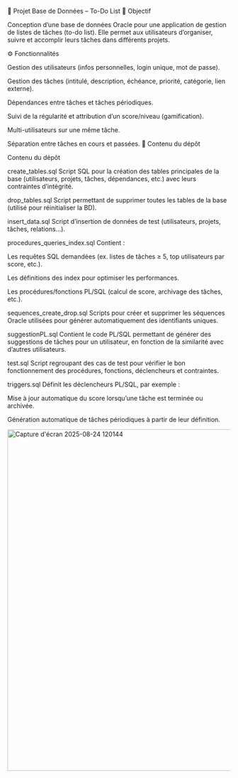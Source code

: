 📌 Projet Base de Données – To-Do List
🎯 Objectif

Conception d’une base de données Oracle pour une application de gestion de listes de tâches (to-do list). Elle permet aux utilisateurs d’organiser, suivre et accomplir leurs tâches dans différents projets.

⚙️ Fonctionnalités

Gestion des utilisateurs (infos personnelles, login unique, mot de passe).

Gestion des tâches (intitulé, description, échéance, priorité, catégorie, lien externe).

Dépendances entre tâches et tâches périodiques.

Suivi de la régularité et attribution d’un score/niveau (gamification).

Multi-utilisateurs sur une même tâche.

Séparation entre tâches en cours et passées.
📂 Contenu du dépôt

Contenu du dépôt

create_tables.sql
Script SQL pour la création des tables principales de la base (utilisateurs, projets, tâches, dépendances, etc.) avec leurs contraintes d’intégrité.

drop_tables.sql
Script permettant de supprimer toutes les tables de la base (utilisé pour réinitialiser la BD).

insert_data.sql
Script d’insertion de données de test (utilisateurs, projets, tâches, relations…).

procedures_queries_index.sql
Contient :

Les requêtes SQL demandées (ex. listes de tâches ≥ 5, top utilisateurs par score, etc.).

Les définitions des index pour optimiser les performances.

Les procédures/fonctions PL/SQL (calcul de score, archivage des tâches, etc.).

sequences_create_drop.sql
Scripts pour créer et supprimer les séquences Oracle utilisées pour générer automatiquement des identifiants uniques.

suggestionPL.sql
Contient le code PL/SQL permettant de générer des suggestions de tâches pour un utilisateur, en fonction de la similarité avec d’autres utilisateurs.

test.sql
Script regroupant des cas de test pour vérifier le bon fonctionnement des procédures, fonctions, déclencheurs et contraintes.

triggers.sql
Définit les déclencheurs PL/SQL, par exemple :

Mise à jour automatique du score lorsqu’une tâche est terminée ou archivée.

Génération automatique de tâches périodiques à partir de leur définition.

<img width="1031" height="769" alt="Capture d'écran 2025-08-24 120144" src="https://github.com/user-attachments/assets/8ffa97a8-bd1b-4ae8-ad47-3e3fc9388490" />

